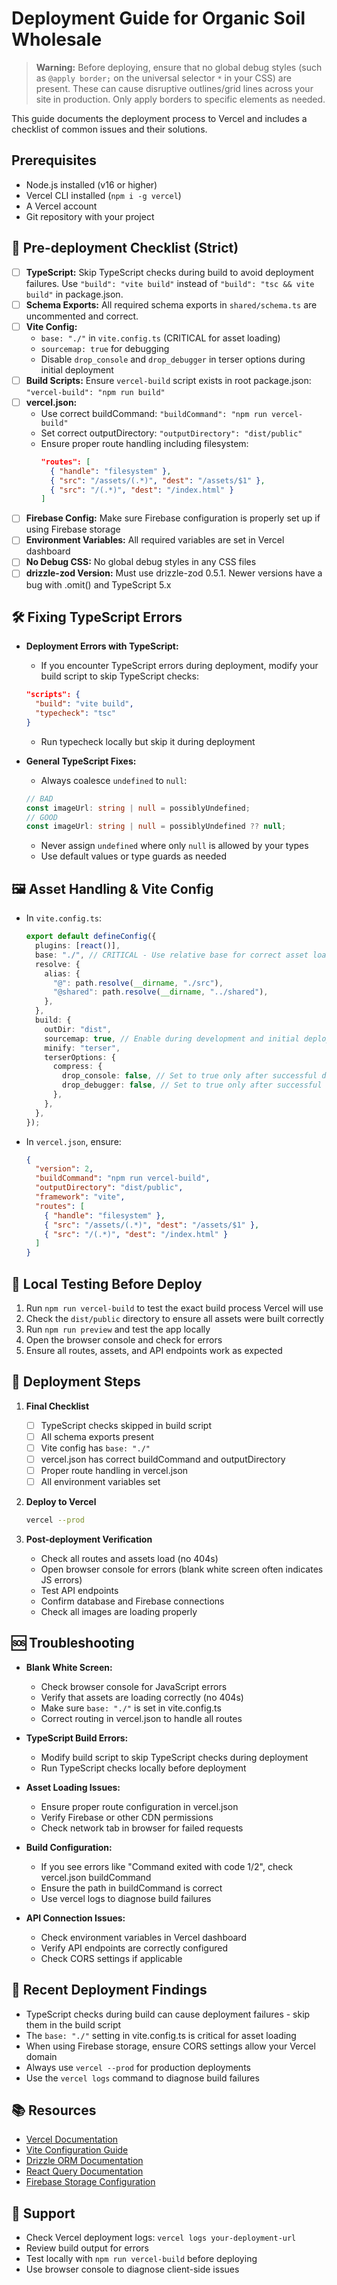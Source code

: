 # Deployment Guide for Organic Soil Wholesale

> **Warning:**
> Before deploying, ensure that no global debug styles (such as `@apply border;` on the universal selector `*` in your CSS) are present. These can cause disruptive outlines/grid lines across your site in production. Only apply borders to specific elements as needed.

This guide documents the deployment process to Vercel and includes a checklist of common issues and their solutions.

## Prerequisites

- Node.js installed (v16 or higher)
- Vercel CLI installed (`npm i -g vercel`)
- A Vercel account
- Git repository with your project

## 🚦 **Pre-deployment Checklist (Strict)**

- [ ] **TypeScript:** Skip TypeScript checks during build to avoid deployment failures. Use `"build": "vite build"` instead of `"build": "tsc && vite build"` in package.json.
- [ ] **Schema Exports:** All required schema exports in `shared/schema.ts` are uncommented and correct.
- [ ] **Vite Config:**
  - `base: "./"` in `vite.config.ts` (CRITICAL for asset loading)
  - `sourcemap: true` for debugging
  - Disable `drop_console` and `drop_debugger` in terser options during initial deployment
- [ ] **Build Scripts:** Ensure `vercel-build` script exists in root package.json: `"vercel-build": "npm run build"`
- [ ] **vercel.json:**
  - Use correct buildCommand: `"buildCommand": "npm run vercel-build"`
  - Set correct outputDirectory: `"outputDirectory": "dist/public"`
  - Ensure proper route handling including filesystem:
    ```json
    "routes": [
      { "handle": "filesystem" },
      { "src": "/assets/(.*)", "dest": "/assets/$1" },
      { "src": "/(.*)", "dest": "/index.html" }
    ]
    ```
- [ ] **Firebase Config:** Make sure Firebase configuration is properly set up if using Firebase storage
- [ ] **Environment Variables:** All required variables are set in Vercel dashboard
- [ ] **No Debug CSS:** No global debug styles in any CSS files
- [ ] **drizzle-zod Version:** Must use drizzle-zod 0.5.1. Newer versions have a bug with .omit() and TypeScript 5.x

## 🛠️ **Fixing TypeScript Errors**

- **Deployment Errors with TypeScript:**
  - If you encounter TypeScript errors during deployment, modify your build script to skip TypeScript checks:
  ```json
  "scripts": {
    "build": "vite build",
    "typecheck": "tsc"
  }
  ```
  - Run typecheck locally but skip it during deployment

- **General TypeScript Fixes:**
  - Always coalesce `undefined` to `null`:
  ```ts
  // BAD
  const imageUrl: string | null = possiblyUndefined;
  // GOOD
  const imageUrl: string | null = possiblyUndefined ?? null;
  ```
  - Never assign `undefined` where only `null` is allowed by your types
  - Use default values or type guards as needed

## 🖼️ **Asset Handling & Vite Config**

- In `vite.config.ts`:
  ```ts
  export default defineConfig({
    plugins: [react()],
    base: "./", // CRITICAL - Use relative base for correct asset loading
    resolve: {
      alias: {
        "@": path.resolve(__dirname, "./src"),
        "@shared": path.resolve(__dirname, "../shared"),
      },
    },
    build: {
      outDir: "dist",
      sourcemap: true, // Enable during development and initial deployments
      minify: "terser",
      terserOptions: {
        compress: {
          drop_console: false, // Set to true only after successful deployment
          drop_debugger: false, // Set to true only after successful deployment
        },
      },
    },
  });
  ```

- In `vercel.json`, ensure:
  ```json
  {
    "version": 2,
    "buildCommand": "npm run vercel-build",
    "outputDirectory": "dist/public",
    "framework": "vite",
    "routes": [
      { "handle": "filesystem" },
      { "src": "/assets/(.*)", "dest": "/assets/$1" },
      { "src": "/(.*)", "dest": "/index.html" }
    ]
  }
  ```

## 🧪 **Local Testing Before Deploy**

1. Run `npm run vercel-build` to test the exact build process Vercel will use
2. Check the `dist/public` directory to ensure all assets were built correctly 
3. Run `npm run preview` and test the app locally
4. Open the browser console and check for errors
5. Ensure all routes, assets, and API endpoints work as expected

## 🚀 **Deployment Steps**

1. **Final Checklist**
   - [ ] TypeScript checks skipped in build script
   - [ ] All schema exports present
   - [ ] Vite config has `base: "./"`
   - [ ] vercel.json has correct buildCommand and outputDirectory
   - [ ] Proper route handling in vercel.json
   - [ ] All environment variables set

2. **Deploy to Vercel**
   ```bash
   vercel --prod
   ```

3. **Post-deployment Verification**
   - Check all routes and assets load (no 404s)
   - Open browser console for errors (blank white screen often indicates JS errors)
   - Test API endpoints
   - Confirm database and Firebase connections
   - Check all images are loading properly

## 🆘 **Troubleshooting**

- **Blank White Screen:**
  - Check browser console for JavaScript errors
  - Verify that assets are loading correctly (no 404s)
  - Make sure `base: "./"` is set in vite.config.ts
  - Correct routing in vercel.json to handle all routes

- **TypeScript Build Errors:**
  - Modify build script to skip TypeScript checks during deployment
  - Run TypeScript checks locally before deployment

- **Asset Loading Issues:**
  - Ensure proper route configuration in vercel.json
  - Verify Firebase or other CDN permissions
  - Check network tab in browser for failed requests

- **Build Configuration:**
  - If you see errors like "Command exited with code 1/2", check vercel.json buildCommand
  - Ensure the path in buildCommand is correct
  - Use vercel logs to diagnose build failures

- **API Connection Issues:**
  - Check environment variables in Vercel dashboard
  - Verify API endpoints are correctly configured
  - Check CORS settings if applicable

## 🔄 **Recent Deployment Findings**

- TypeScript checks during build can cause deployment failures - skip them in the build script
- The `base: "./"` setting in vite.config.ts is critical for asset loading
- When using Firebase storage, ensure CORS settings allow your Vercel domain
- Always use `vercel --prod` for production deployments
- Use the `vercel logs` command to diagnose build failures

## 📚 **Resources**

- [Vercel Documentation](https://vercel.com/docs)
- [Vite Configuration Guide](https://vitejs.dev/config/)
- [Drizzle ORM Documentation](https://orm.drizzle.team/)
- [React Query Documentation](https://tanstack.com/query/latest)
- [Firebase Storage Configuration](https://firebase.google.com/docs/storage)

## 💬 **Support**

- Check Vercel deployment logs: `vercel logs your-deployment-url`
- Review build output for errors
- Test locally with `npm run vercel-build` before deploying
- Use browser console to diagnose client-side issues
